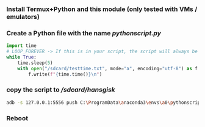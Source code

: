 
### Install Termux+Python and this module (only tested with VMs / emulators)

### Create a Python file with the name *pythonscript.py*

```py
import time
# LOOP_FOREVER -> If this is in your script, the script will always be restarted after finishing 
while True:
    time.sleep(5)
    with open("/sdcard/testtime.txt", mode="a", encoding="utf-8") as f:
        f.write(f"{time.time()}\n")
```

### copy the script to  */sdcard/hansgisk*

```sh
adb -s 127.0.0.1:5556 push C:\ProgramData\anaconda3\envs\a0\pythonscript.py  /sdcard/hansgisk
```

### Reboot
